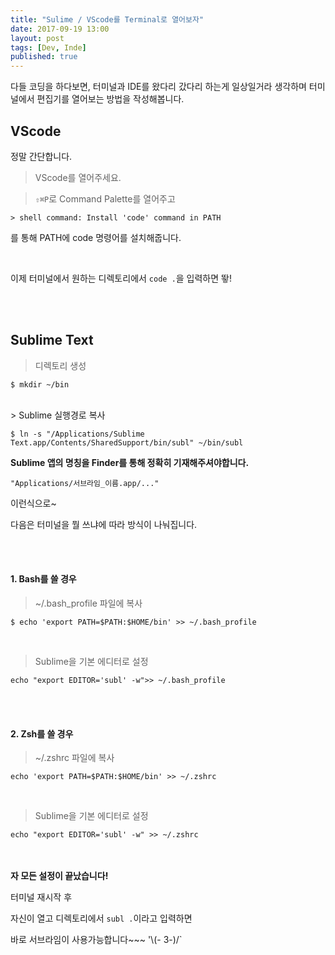 ```yaml
---
title: "Sulime / VScode를 Terminal로 열어보자"
date: 2017-09-19 13:00
layout: post
tags: [Dev, Inde]
published: true
---
```


다들 코딩을 하다보면, 터미널과 IDE를 왔다리 갔다리 하는게 일상일거라 생각하며 터미널에서 편집기를 열어보는 방법을 작성해봅니다.


## VScode

정말 간단합니다.

> VScode를 열어주세요.

> `⇧⌘P`로 Command Palette를 열어주고

`> shell command: Install 'code' command in PATH`

를 통해 PATH에 code 명령어를 설치해줍니다.

<br>

이제 터미널에서 원하는 디렉토리에서 `code .`을 입력하면 뙇!

<br><br>

## Sublime Text

> 디렉토리 생성

```
$ mkdir ~/bin
```

<br>
> Sublime 실행경로 복사

```
$ ln -s "/Applications/Sublime Text.app/Contents/SharedSupport/bin/subl" ~/bin/subl
```

**Sublime 앱의 명칭을 Finder를 통해 정확히 기재해주셔야합니다.**
<br>
```
"Applications/서브라임_이름.app/..."
```

이런식으로~

다음은 터미널을 뭘 쓰냐에 따라 방식이 나눠집니다.

<br><br>


#### 1. Bash를 쓸 경우

> ~/.bash_profile 파일에 복사

```
$ echo 'export PATH=$PATH:$HOME/bin' >> ~/.bash_profile
```

<br>

> Sublime을 기본 에디터로 설정

```
echo "export EDITOR='subl' -w">> ~/.bash_profile
```

<br><br>

#### 2. Zsh를 쓸 경우

> ~/.zshrc 파일에 복사

```
echo 'export PATH=$PATH:$HOME/bin' >> ~/.zshrc
```

<br>

> Sublime을 기본 에디터로 설정

```
echo "export EDITOR='subl' -w" >> ~/.zshrc
```


<br><br>
**자 모든 설정이 끝났습니다!**

터미널 재시작 후

자신이 열고 디렉토리에서 `subl .`이라고 입력하면

바로 서브라임이 사용가능합니다~~~	    '\\(- 3-)/`
